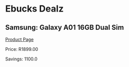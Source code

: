 
# Ebucks Dealz
## Samsung: Galaxy A01 16GB Dual Sim
[Product Page](https://www.ebucks.com/web/shop/productSelected.do?prodId=985214921&catId=853981621)

Price: R1899.00

Savings: 1100.0


	